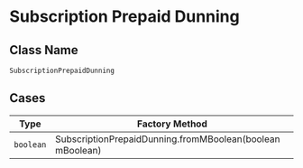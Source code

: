 
# Subscription Prepaid Dunning

## Class Name

`SubscriptionPrepaidDunning`

## Cases

| Type | Factory Method |
|  --- | --- |
| `boolean` | SubscriptionPrepaidDunning.fromMBoolean(boolean mBoolean) |

